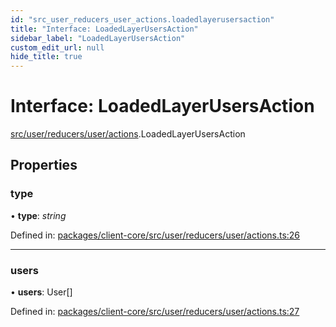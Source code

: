 ```yaml
---
id: "src_user_reducers_user_actions.loadedlayerusersaction"
title: "Interface: LoadedLayerUsersAction"
sidebar_label: "LoadedLayerUsersAction"
custom_edit_url: null
hide_title: true
---
```


# Interface: LoadedLayerUsersAction

[src/user/reducers/user/actions](../modules/src_user_reducers_user_actions.md).LoadedLayerUsersAction

## Properties

### type

• **type**: *string*

Defined in: [packages/client-core/src/user/reducers/user/actions.ts:26](https://github.com/xr3ngine/xr3ngine/blob/65dfcf39a/packages/client-core/src/user/reducers/user/actions.ts#L26)

___

### users

• **users**: User[]

Defined in: [packages/client-core/src/user/reducers/user/actions.ts:27](https://github.com/xr3ngine/xr3ngine/blob/65dfcf39a/packages/client-core/src/user/reducers/user/actions.ts#L27)
